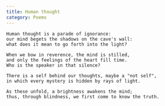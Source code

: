 ```yaml
---
title: Human thought
category: Poems
---
```


    Human thought is a parade of ignorance:
    our mind begets the shadows on the cave's wall:
    what does it mean to go forth into the light?

    When we bow in reverence, the mind is stilled,
    and only the feelings of the heart fill time.
    Who is the speaker in that silence?

    There is a self behind our thoughts, maybe a "not self",
    in which every mystery is hidden by rays of light.

    As these unfold, a brightness awakens the mind;
    thus, through blindness, we first come to know the truth.



